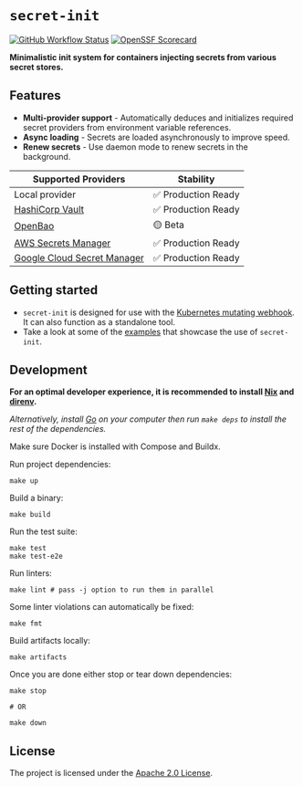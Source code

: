 # `secret-init`

[![GitHub Workflow Status](https://img.shields.io/github/actions/workflow/status/bank-vaults/secret-init/ci.yaml?branch=main&style=flat-square)](https://github.com/bank-vaults/secret-init/actions/workflows/ci.yaml?query=workflow%3ACI)
[![OpenSSF Scorecard](https://api.securityscorecards.dev/projects/github.com/bank-vaults/secret-init/badge?style=flat-square)](https://api.securityscorecards.dev/projects/github.com/bank-vaults/secret-init)

**Minimalistic init system for containers injecting secrets from various secret stores.**

## Features

- **Multi-provider support** - Automatically deduces and initializes required secret providers from environment variable references.
- **Async loading** - Secrets are loaded asynchronously to improve speed.
- **Renew secrets** - Use daemon mode to renew secrets in the background.

| **Supported Providers**                                                | **Stability**        |
|------------------------------------------------------------------------|----------------------|
| Local provider                                                         | ✅ Production Ready  |
| [HashiCorp Vault](https://www.vaultproject.io)                         | ✅ Production Ready  |
| [OpenBao](https://github.com/openbao/openbao)                          | 🟡 Beta              |
| [AWS Secrets Manager](https://aws.amazon.com/secrets-manager)          | ✅ Production Ready  |
| [Google Cloud Secret Manager](https://cloud.google.com/secret-manager) | ✅ Production Ready  |

## Getting started

- `secret-init` is designed for use with the [Kubernetes mutating webhook](https://bank-vaults.dev/docs/mutating-webhook/). It can also function as a standalone tool.
- Take a look at some of the [examples](examples) that showcase the use of `secret-init`.

## Development

**For an optimal developer experience, it is recommended to install [Nix](https://nixos.org/download.html) and [direnv](https://direnv.net/docs/installation.html).**

_Alternatively, install [Go](https://go.dev/dl/) on your computer then run `make deps` to install the rest of the dependencies._

Make sure Docker is installed with Compose and Buildx.

Run project dependencies:

```shell
make up
```

Build a binary:

```shell
make build
```

Run the test suite:

```shell
make test
make test-e2e
```

Run linters:

```shell
make lint # pass -j option to run them in parallel
```

Some linter violations can automatically be fixed:

```shell
make fmt
```

Build artifacts locally:

```shell
make artifacts
```

Once you are done either stop or tear down dependencies:

```shell
make stop

# OR

make down
```

## License

The project is licensed under the [Apache 2.0 License](LICENSE).
